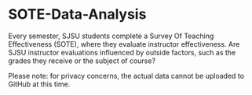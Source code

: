 # SOTE-Data-Analysis
Every semester, SJSU students complete a Survey Of Teaching Effectiveness (SOTE), where they evaluate instructor effectiveness. Are SJSU instructor evaluations influenced by outside factors, such as the grades they receive or the subject of course?

Please note: for privacy concerns, the actual data cannot be uploaded to GitHub at this time. 
